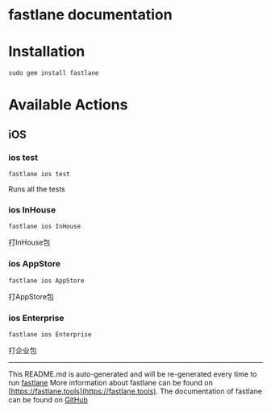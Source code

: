 fastlane documentation
================
# Installation
```
sudo gem install fastlane
```
# Available Actions
## iOS
### ios test
```
fastlane ios test
```
Runs all the tests
### ios InHouse
```
fastlane ios InHouse
```
打InHouse包
### ios AppStore
```
fastlane ios AppStore
```
打AppStore包
### ios Enterprise
```
fastlane ios Enterprise
```
打企业包

----

This README.md is auto-generated and will be re-generated every time to run [fastlane](https://fastlane.tools)
More information about fastlane can be found on [https://fastlane.tools](https://fastlane.tools).
The documentation of fastlane can be found on [GitHub](https://github.com/fastlane/fastlane)